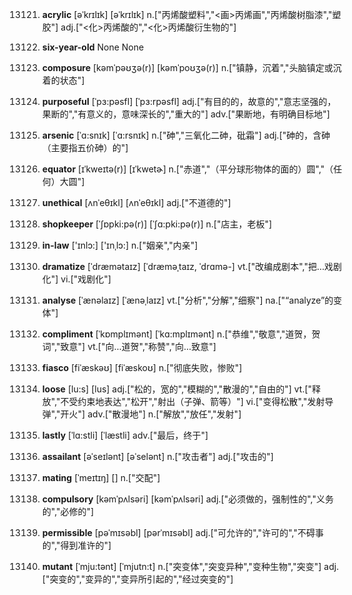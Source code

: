 13121. **acrylic**
[əˈkrɪlɪk]  [əˈkrɪlɪk]
n.["丙烯酸塑料","<画>丙烯画","丙烯酸树脂漆","塑胶"]  adj.["<化>丙烯酸的","<化>丙烯酸衍生物的"]  

13122. **six-year-old**
None
None

13123. **composure**
[kəmˈpəʊʒə(r)]  [kəmˈpoʊʒə(r)]
n.["镇静，沉着","头脑镇定或沉着的状态"]  

13124. **purposeful**
[ˈpɜ:pəsfl]  [ˈpɜ:rpəsfl]
adj.["有目的的，故意的","意志坚强的，果断的","有意义的，意味深长的","重大的"]  adv.["果断地，有明确目标地"]  

13125. **arsenic**
[ˈɑ:snɪk]  [ˈɑ:rsnɪk]
n.["砷","三氧化二砷，砒霜"]  adj.["砷的，含砷（主要指五价砷）的"]  

13126. **equator**
[ɪˈkweɪtə(r)]  [ɪˈkwetɚ]
n.["赤道","（平分球形物体的面的）圆","（任何）大圆"]  

13127. **unethical**
[ʌnˈeθɪkl]  [ʌnˈeθɪkl]
adj.["不道德的"]  

13128. **shopkeeper**
[ˈʃɒpki:pə(r)]  [ˈʃɑ:pki:pə(r)]
n.["店主，老板"]  

13129. **in-law**
['ɪnlɔ:]  ['ɪnˌlɔ:]
n.["姻亲","内亲"]  

13130. **dramatize**
[ˈdræmətaɪz]  [ˈdræməˌtaɪz, ˈdrɑmə-]
vt.["改编成剧本","把…戏剧化"]  vi.["戏剧化"]  

13131. **analyse**
[ˈænəlaɪz]  [ˈænəˌlaɪz]
vt.["分析","分解","细察"]  na.["“analyze”的变体"]  

13132. **compliment**
[ˈkɒmplɪmənt]  [ˈkɑ:mplɪmənt]
n.["恭维","敬意","道贺，贺词","致意"]  vt.["向…道贺","称赞","向…致意"]  

13133. **fiasco**
[fiˈæskəʊ]  [fiˈæskoʊ]
n.["彻底失败，惨败"]  

13134. **loose**
[lu:s]  [lus]
adj.["松的，宽的","模糊的","散漫的","自由的"]  vt.["释放","不受约束地表达","松开","射出（子弹、箭等）"]  vi.["变得松散","发射导弹","开火"]  adv.["散漫地"]  n.["解放","放任","发射"]  

13135. **lastly**
[ˈlɑ:stli]  [ˈlæstli]
adv.["最后，终于"]  

13136. **assailant**
[əˈseɪlənt]  [əˈselənt]
n.["攻击者"]  adj.["攻击的"]  

13137. **mating**
[ˈmeɪtɪŋ]  []
n.["交配"]  

13138. **compulsory**
[kəmˈpʌlsəri]  [kəmˈpʌlsəri]
adj.["必须做的，强制性的","义务的","必修的"]  

13139. **permissible**
[pəˈmɪsəbl]  [pərˈmɪsəbl]
adj.["可允许的","许可的","不碍事的","得到准许的"]  

13140. **mutant**
[ˈmju:tənt]  [ˈmjutn:t]
n.["突变体","突变异种","变种生物","突变"]  adj.["突变的","变异的","变异所引起的","经过突变的"]  

